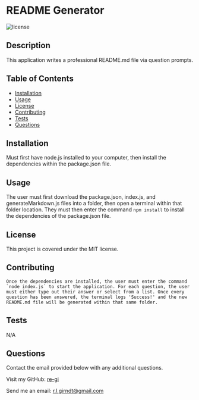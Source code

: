 # README Generator
  ![license](https://img.shields.io/badge/license-MIT-brightgreen)
  ## Description
  This application writes a professional README.md file via question prompts.
  
  ## Table of Contents
  - [Installation](#installation)
  - [Usage](#usage) 
  - [License](#license)
  - [Contributing](#contributing)
  - [Tests](#tests)
  - [Questions](#questions)
  
  ## Installation
  Must first have node.js installed to your computer, then install the dependencies within the package.json file.
  
  ## Usage
  The user must first download the package.json, index.js, and generateMarkdown.js files into a folder, then open a terminal within that folder location. They must then enter the command `npm install` to install the dependencies of the package.json file.
  
  ## License 
  This project is covered under the MIT license.
  
  ## Contributing
    Once the dependencies are installed, the user must enter the command `node index.js` to start the application. For each question, the user must either type out their answer or select from a list. Once every question has been answered, the terminal logs 'Success!' and the new README.md file will be generated within that same folder.
  
  ## Tests
  N/A
  
  ## Questions
  Contact the email provided below with any additional questions.
  
  Visit my GitHub: [re-gi](https://github.com/re-gi)

  Send me an email: r.l.girndt@gmail.com
  
